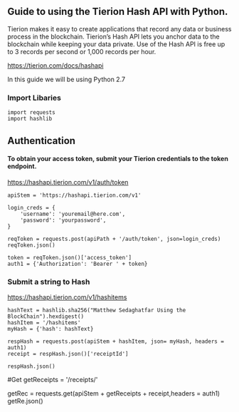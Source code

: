 ## Guide to using the Tierion Hash API with Python.



Tierion makes it easy to create applications that record any data or business process in the blockchain. Tierion’s Hash API lets you anchor data to the blockchain while keeping your data private. Use of the Hash API is free up to 3 records per second or 1,000 records per hour.

https://tierion.com/docs/hashapi

In this guide we will be using Python 2.7

### Import Libaries

```
import requests
import hashlib
```


## Authentication

#### To obtain your access token, submit your Tierion credentials to the token endpoint.

https://hashapi.tierion.com/v1/auth/token

```
apiStem = 'https://hashapi.tierion.com/v1'

login_creds = {
    'username': 'youremail@here.com',
    'password': 'yourpassword',
}

reqToken = requests.post(apiPath + '/auth/token', json=login_creds)
reqToken.json()

token = reqToken.json()['access_token']
auth1 = {'Authorization': 'Bearer ' + token}
```

### Submit a string to Hash

https://hashapi.tierion.com/v1/hashitems

```
hashText = hashlib.sha256("Matthew Sedaghatfar Using the BlockChain").hexdigest()
hashItem = '/hashitems'
myHash = {'hash': hashText}

respHash = requests.post(apiStem + hashItem, json= myHash, headers = auth1)
receipt = respHash.json()['receiptId']

respHash.json()
```


#Get
getReceipts = '/receipts/'

getRec = requests.get(apiStem + getReceipts + receipt,headers = auth1)
getRe.json()

